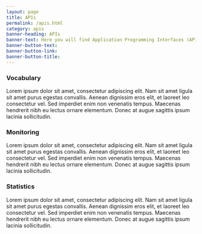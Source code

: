 ```yaml
---
layout: page
title: APIs
permalink: /apis.html
category: apis
banner-heading: APIs
banner-text: Here you will find Application Programming Interfaces (APIs) with live endpoints for you explore in developing your applications.
banner-button-text:
banner-button-link:
banner-button-title:
---
```


### Vocabulary
Lorem ipsum dolor sit amet, consectetur adipiscing elit. Nam sit amet ligula sit amet purus egestas convallis. Aenean dignissim eros elit, et laoreet leo consectetur vel. Sed imperdiet enim non venenatis tempus. Maecenas hendrerit nibh eu lectus ornare elementum. Donec at augue sagittis ipsum lacinia sollicitudin.

### Monitoring
Lorem ipsum dolor sit amet, consectetur adipiscing elit. Nam sit amet ligula sit amet purus egestas convallis. Aenean dignissim eros elit, et laoreet leo consectetur vel. Sed imperdiet enim non venenatis tempus. Maecenas hendrerit nibh eu lectus ornare elementum. Donec at augue sagittis ipsum lacinia sollicitudin.

### Statistics
Lorem ipsum dolor sit amet, consectetur adipiscing elit. Nam sit amet ligula sit amet purus egestas convallis. Aenean dignissim eros elit, et laoreet leo consectetur vel. Sed imperdiet enim non venenatis tempus. Maecenas hendrerit nibh eu lectus ornare elementum. Donec at augue sagittis ipsum lacinia sollicitudin.

